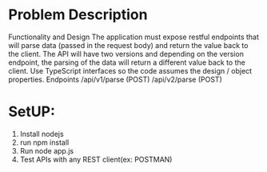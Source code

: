 Problem Description
===================
Functionality and Design
The application must expose restful endpoints that will parse data (passed in the request body) and return the value back to the client. The API will have two versions and depending on the version endpoint, the parsing of the data will return a different value back to the client. Use TypeScript interfaces so the code assumes the design / object properties.
Endpoints
/api/v1/parse (POST)
/api/v2/parse (POST)

SetUP:
=====

1) Install nodejs
2) run npm install
3) Run node app.js
4) Test APIs with any REST client(ex: POSTMAN)
